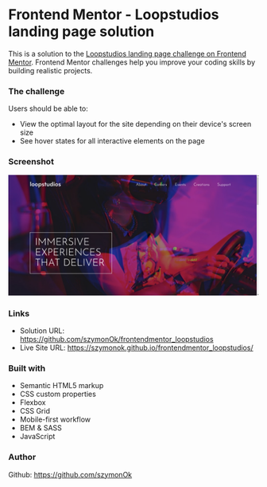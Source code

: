 # Frontend Mentor - Loopstudios landing page solution

This is a solution to the [Loopstudios landing page challenge on Frontend Mentor](https://www.frontendmentor.io/challenges/loopstudios-landing-page-N88J5Onjw). Frontend Mentor challenges help you improve your coding skills by building realistic projects.

### The challenge

Users should be able to:

- View the optimal layout for the site depending on their device's screen size
- See hover states for all interactive elements on the page

### Screenshot

![](./screenshot.png)

### Links

- Solution URL: https://github.com/szymonOk/frontendmentor_loopstudios
- Live Site URL: https://szymonok.github.io/frontendmentor_loopstudios/

### Built with

- Semantic HTML5 markup
- CSS custom properties
- Flexbox
- CSS Grid
- Mobile-first workflow
- BEM & SASS
- JavaScript

### Author

Github: https://github.com/szymonOk
